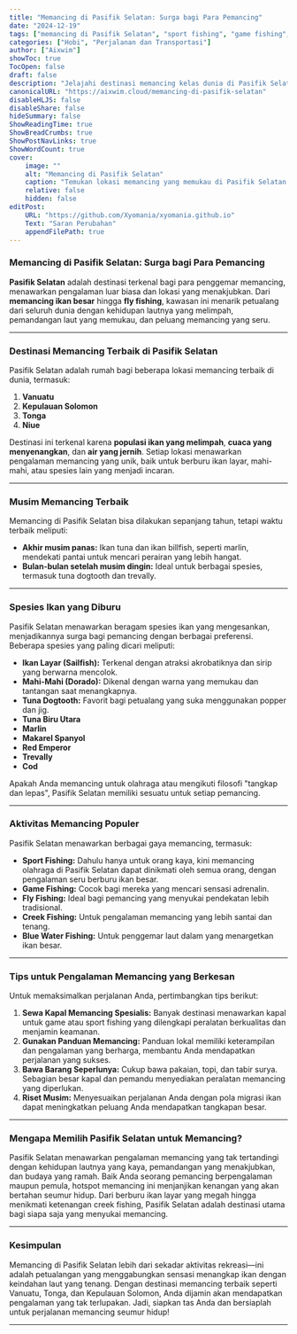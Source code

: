 ```yaml
---
title: "Memancing di Pasifik Selatan: Surga bagi Para Pemancing"
date: "2024-12-19"
tags: ["memancing di Pasifik Selatan", "sport fishing", "game fishing", "destinasi memancing", "perjalanan Pasifik Selatan"]
categories: ["Hobi", "Perjalanan dan Transportasi"]
author: ["Aixwim"]
showToc: true
TocOpen: false
draft: false
description: "Jelajahi destinasi memancing kelas dunia di Pasifik Selatan, menawarkan pengalaman mendebarkan bagi pemancing pemula maupun ahli."
canonicalURL: "https://aixwim.cloud/memancing-di-pasifik-selatan"
disableHLJS: false
disableShare: false
hideSummary: false
ShowReadingTime: true
ShowBreadCrumbs: true
ShowPostNavLinks: true
ShowWordCount: true
cover:
    image: ""
    alt: "Memancing di Pasifik Selatan"
    caption: "Temukan lokasi memancing yang memukau di Pasifik Selatan."
    relative: false
    hidden: false
editPost:
    URL: "https://github.com/Xyomania/xyomania.github.io"
    Text: "Saran Perubahan"
    appendFilePath: true
---
```


### Memancing di Pasifik Selatan: Surga bagi Para Pemancing

**Pasifik Selatan** adalah destinasi terkenal bagi para penggemar memancing, menawarkan pengalaman luar biasa dan lokasi yang menakjubkan. Dari **memancing ikan besar** hingga **fly fishing**, kawasan ini menarik petualang dari seluruh dunia dengan kehidupan lautnya yang melimpah, pemandangan laut yang memukau, dan peluang memancing yang seru.

---

### Destinasi Memancing Terbaik di Pasifik Selatan

Pasifik Selatan adalah rumah bagi beberapa lokasi memancing terbaik di dunia, termasuk:

1. **Vanuatu**  
2. **Kepulauan Solomon**  
3. **Tonga**  
4. **Niue**

Destinasi ini terkenal karena **populasi ikan yang melimpah**, **cuaca yang menyenangkan**, dan **air yang jernih**. Setiap lokasi menawarkan pengalaman memancing yang unik, baik untuk berburu ikan layar, mahi-mahi, atau spesies lain yang menjadi incaran.

---

### Musim Memancing Terbaik

Memancing di Pasifik Selatan bisa dilakukan sepanjang tahun, tetapi waktu terbaik meliputi:

- **Akhir musim panas:** Ikan tuna dan ikan billfish, seperti marlin, mendekati pantai untuk mencari perairan yang lebih hangat.  
- **Bulan-bulan setelah musim dingin:** Ideal untuk berbagai spesies, termasuk tuna dogtooth dan trevally.

---

### Spesies Ikan yang Diburu

Pasifik Selatan menawarkan beragam spesies ikan yang mengesankan, menjadikannya surga bagi pemancing dengan berbagai preferensi. Beberapa spesies yang paling dicari meliputi:

- **Ikan Layar (Sailfish):** Terkenal dengan atraksi akrobatiknya dan sirip yang berwarna mencolok.  
- **Mahi-Mahi (Dorado):** Dikenal dengan warna yang memukau dan tantangan saat menangkapnya.  
- **Tuna Dogtooth:** Favorit bagi petualang yang suka menggunakan popper dan jig.  
- **Tuna Biru Utara**  
- **Marlin**  
- **Makarel Spanyol**  
- **Red Emperor**  
- **Trevally**  
- **Cod**

Apakah Anda memancing untuk olahraga atau mengikuti filosofi "tangkap dan lepas", Pasifik Selatan memiliki sesuatu untuk setiap pemancing.

---

### Aktivitas Memancing Populer

Pasifik Selatan menawarkan berbagai gaya memancing, termasuk:

- **Sport Fishing:** Dahulu hanya untuk orang kaya, kini memancing olahraga di Pasifik Selatan dapat dinikmati oleh semua orang, dengan pengalaman seru berburu ikan besar.  
- **Game Fishing:** Cocok bagi mereka yang mencari sensasi adrenalin.  
- **Fly Fishing:** Ideal bagi pemancing yang menyukai pendekatan lebih tradisional.  
- **Creek Fishing:** Untuk pengalaman memancing yang lebih santai dan tenang.  
- **Blue Water Fishing:** Untuk penggemar laut dalam yang menargetkan ikan besar.

---

### Tips untuk Pengalaman Memancing yang Berkesan

Untuk memaksimalkan perjalanan Anda, pertimbangkan tips berikut:

1. **Sewa Kapal Memancing Spesialis:** Banyak destinasi menawarkan kapal untuk game atau sport fishing yang dilengkapi peralatan berkualitas dan menjamin keamanan.  
2. **Gunakan Panduan Memancing:** Panduan lokal memiliki keterampilan dan pengalaman yang berharga, membantu Anda mendapatkan perjalanan yang sukses.  
3. **Bawa Barang Seperlunya:** Cukup bawa pakaian, topi, dan tabir surya. Sebagian besar kapal dan pemandu menyediakan peralatan memancing yang diperlukan.  
4. **Riset Musim:** Menyesuaikan perjalanan Anda dengan pola migrasi ikan dapat meningkatkan peluang Anda mendapatkan tangkapan besar.

---

### Mengapa Memilih Pasifik Selatan untuk Memancing?

Pasifik Selatan menawarkan pengalaman memancing yang tak tertandingi dengan kehidupan lautnya yang kaya, pemandangan yang menakjubkan, dan budaya yang ramah. Baik Anda seorang pemancing berpengalaman maupun pemula, hotspot memancing ini menjanjikan kenangan yang akan bertahan seumur hidup. Dari berburu ikan layar yang megah hingga menikmati ketenangan creek fishing, Pasifik Selatan adalah destinasi utama bagi siapa saja yang menyukai memancing.

---

### Kesimpulan

Memancing di Pasifik Selatan lebih dari sekadar aktivitas rekreasi—ini adalah petualangan yang menggabungkan sensasi menangkap ikan dengan keindahan laut yang tenang. Dengan destinasi memancing terbaik seperti Vanuatu, Tonga, dan Kepulauan Solomon, Anda dijamin akan mendapatkan pengalaman yang tak terlupakan. Jadi, siapkan tas Anda dan bersiaplah untuk perjalanan memancing seumur hidup!

---
